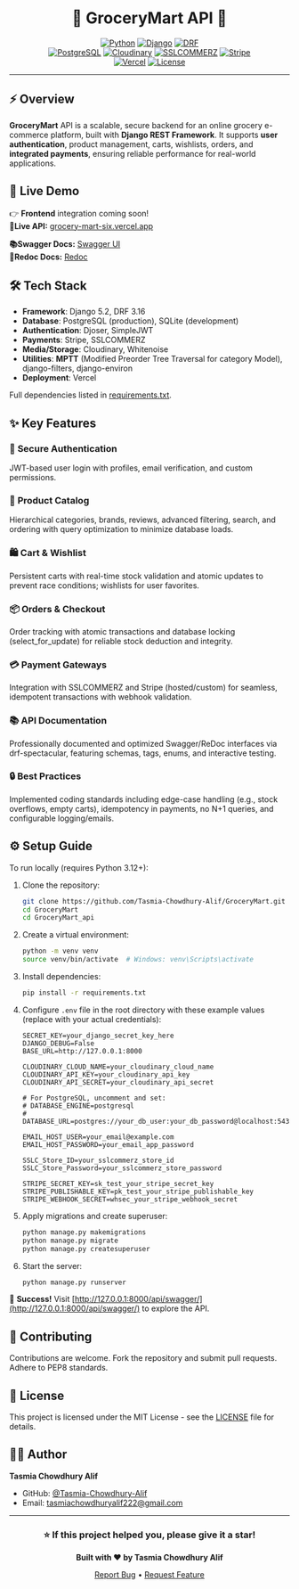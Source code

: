 <div align="center">

# 🛒 GroceryMart API 🛒

[![Python](https://img.shields.io/badge/Python-3.12+-3776AB?style=for-the-badge&logo=python&logoColor=white)](https://www.python.org/) [![Django](https://img.shields.io/badge/Django-5.2+-092E20?style=for-the-badge&logo=django&logoColor=white)](https://www.djangoproject.com/) [![DRF](https://img.shields.io/badge/DRF-REST-ff1709?style=for-the-badge&logo=django&logoColor=white)](https://www.django-rest-framework.org/)
<br>
[![PostgreSQL](https://img.shields.io/badge/PostgreSQL-316192?style=for-the-badge&logo=postgresql&logoColor=white)](https://www.postgresql.org/) [![Cloudinary](https://img.shields.io/badge/Cloudinary-3448C5?style=for-the-badge&logo=cloudinary&logoColor=white)](https://cloudinary.com/) [![SSLCOMMERZ](https://img.shields.io/badge/SSLCOMMERZ-00A651?style=for-the-badge&logo=ssl&logoColor=white)](https://www.sslcommerz.com/) [![Stripe](https://img.shields.io/badge/Stripe-008CDD?style=for-the-badge&logo=stripe&logoColor=white)](https://stripe.com/) 
<br>
[![Vercel](https://img.shields.io/badge/Deployed-Vercel-000000?style=for-the-badge&logo=vercel&logoColor=white)](https://vercel.com/) 
[![License](https://img.shields.io/badge/License-MIT-FFA500?style=for-the-badge&logo=opensourceinitiative&logoColor=white)](LICENSE)
</div>

---

## ⚡ Overview  
**GroceryMart** API is a scalable, secure backend for an online grocery e-commerce platform, built with **Django REST Framework**. It supports **user authentication**, product management, carts, wishlists, orders, and **integrated payments**, ensuring reliable performance for real-world applications.

## 🚀 Live Demo  
👉 **Frontend** integration coming soon!  
**🚀Live API:** [grocery-mart-six.vercel.app](https://grocery-mart-six.vercel.app/)  

**📚Swagger Docs:** [Swagger UI](https://grocery-mart-six.vercel.app/api/swagger/)  
**🎯Redoc Docs:** [Redoc](https://grocery-mart-six.vercel.app/api/redoc/)  


## 🛠️ Tech Stack
- **Framework**: Django 5.2, DRF 3.16  
- **Database**: PostgreSQL (production), SQLite (development)  
- **Authentication**: Djoser, SimpleJWT  
- **Payments**: Stripe, SSLCOMMERZ  
- **Media/Storage**: Cloudinary, Whitenoise  
- **Utilities**: **MPTT** (Modified Preorder Tree Traversal for category Model), django-filters, django-environ  
- **Deployment**: Vercel  

Full dependencies listed in [requirements.txt](GroceryMart_api/requirements.txt). 


## ✨ Key Features
###  🔐 **Secure Authentication** 
 JWT-based user login with profiles, email verification, and custom permissions.  
###  📖 **Product Catalog** 
 Hierarchical categories, brands, reviews, advanced filtering, search, and ordering with query optimization to minimize database loads.  
###  🛍️ **Cart & Wishlist** 
 Persistent carts with real-time stock validation and atomic updates to prevent race conditions; wishlists for user favorites.  
###  📦 **Orders & Checkout** 
 Order tracking with atomic transactions and database locking (select_for_update) for reliable stock deduction and integrity.  
###  💳 **Payment Gateways** 
 Integration with SSLCOMMERZ and Stripe (hosted/custom) for seamless, idempotent transactions with webhook validation.  
###  📚 **API Documentation** 
 Professionally documented and optimized Swagger/ReDoc interfaces via drf-spectacular, featuring schemas, tags, enums, and interactive testing.  
###  🔒 **Best Practices** 
 Implemented coding standards including edge-case handling (e.g., stock overflows, empty carts), idempotency in payments, no N+1 queries, and configurable logging/emails.


## ⚙️ Setup Guide
To run locally (requires Python 3.12+):

1. Clone the repository:  
   ```bash
   git clone https://github.com/Tasmia-Chowdhury-Alif/GroceryMart.git
   cd GroceryMart
   cd GroceryMart_api
   ```

2. Create a virtual environment:  
   ```bash
   python -m venv venv
   source venv/bin/activate  # Windows: venv\Scripts\activate
   ```

3. Install dependencies:  
   ```bash
   pip install -r requirements.txt
   ```

4. Configure `.env` file in the root directory with these example values (replace with your actual credentials):  
   ```env
   SECRET_KEY=your_django_secret_key_here
   DJANGO_DEBUG=False
   BASE_URL=http://127.0.0.1:8000
   
   CLOUDINARY_CLOUD_NAME=your_cloudinary_cloud_name
   CLOUDINARY_API_KEY=your_cloudinary_api_key
   CLOUDINARY_API_SECRET=your_cloudinary_api_secret
   
   # For PostgreSQL, uncomment and set:
   # DATABASE_ENGINE=postgresql
   # DATABASE_URL=postgres://your_db_user:your_db_password@localhost:5432/grocerymart_db
   
   EMAIL_HOST_USER=your_email@example.com
   EMAIL_HOST_PASSWORD=your_email_app_password

   SSLC_Store_ID=your_sslcommerz_store_id
   SSLC_Store_Password=your_sslcommerz_store_password

   STRIPE_SECRET_KEY=sk_test_your_stripe_secret_key
   STRIPE_PUBLISHABLE_KEY=pk_test_your_stripe_publishable_key
   STRIPE_WEBHOOK_SECRET=whsec_your_stripe_webhook_secret
   ```

5. Apply migrations and create superuser:  
   ```bash
   python manage.py makemigrations
   python manage.py migrate
   python manage.py createsuperuser
   ```

6. Start the server:  
   ```bash
   python manage.py runserver
   ```

🎉 **Success!** Visit [http://127.0.0.1:8000/api/swagger/](http://127.0.0.1:8000/api/swagger/) to explore the API.


<!-- ## 🚀 Coming Soon
- Advanced search with Elasticsearch.  
- Redis caching and Celery for async tasks like email notifications.  
- Frontend integration (React-based UI).  
- Additional features: User analytics, promo codes, delivery tracking.  
- Deployment enhancements: Docker support. -->


## 🤝 Contributing
Contributions are welcome. Fork the repository and submit pull requests. Adhere to PEP8 standards.


## 📄 License
This project is licensed under the MIT License - see the [LICENSE](LICENSE) file for details.


## 👨‍💻 Author

**Tasmia Chowdhury Alif**

- GitHub: [@Tasmia-Chowdhury-Alif](https://github.com/Tasmia-Chowdhury-Alif)
- Email: tasmiachowdhuryalif222@gmail.com


---

<div align="center">

### ⭐ If this project helped you, please give it a star!

**Built with ❤️ by Tasmia Chowdhury Alif**

[Report Bug](https://github.com/Tasmia-Chowdhury-Alif/DocEra_Health_Care/issues) • [Request Feature](https://github.com/Tasmia-Chowdhury-Alif/DocEra_Health_Care/issues)

</div>
